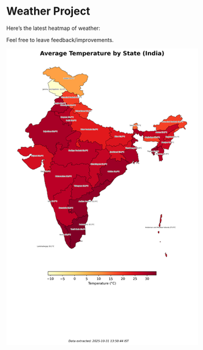 # Weather Project

Here’s the latest heatmap of weather:

Feel free to leave feedback/improvements.

![India Heatmap](docs/assets/india_heatmap.png?v=04715E)
